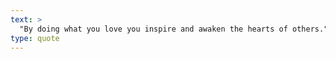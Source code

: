 ```yaml
---
text: >
  "By doing what you love you inspire and awaken the hearts of others." - Satsuki Shibuya
type: quote
---
```


